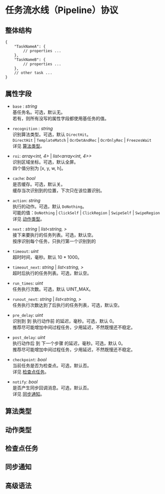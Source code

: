 # 任务流水线（Pipeline）协议

## 整体结构

```jsonc
{
    "TaskNameA": {
        // properties ...
    },
    "TaskNameB": {
        // properties ...
    },
    // other task ...
}
```

## 属性字段

- `base` : *string*  
    基任务名。可选，默认无。  
    若有，则所有没写的属性字段都使用基任务的值。

- `recognition` : *string*  
    识别算法类型。可选，默认 `DirectHit`。  
    `DirectHit` | `TemplateMatch` | `OcrDetAndRec` | `OcrOnlyRec` | `FreezesWait`  
    详见 [算法类型](#算法类型)。

- `roi`: *array<int, 4>* | *list<array<int, 4>>*  
    识别区域坐标。可选，默认全屏。  
    四个值分别为 [x, y, w, h]。

- `cache`: *bool*  
    是否缓存。可选，默认关。  
    缓存当次识别到的位置，下次只在该位置识别。

- `action`: *string*  
    执行的动作。可选，默认 `DoNothing`。  
    可能的值：`DoNothing` | `ClickSelf` | `ClickRegion` | `SwipeSelf` | `SwipeRegion`  
    详见 [动作类型](#动作类型)。

- `next` : *string* | *list<string, >*  
    接下来要执行的任务列表。可选，默认空。  
    按序识别每个任务，只执行第一个识别到的

- `timeout`: *uint*  
    超时时间，毫秒。默认 10 * 1000。  

- `timeout_next`: *string* | *list<string, >*  
    超时后执行的任务列表。可选，默认空。

- `run_times`: *uint*  
    任务执行次数。可选，默认 UINT_MAX。

- `runout_next`: *string* | *list<string, >*  
    任务执行次数达到了后执行的任务列表，可选，默认空。

- `pre_delay`: *uint*  
    识别到 到 执行动作前 的延迟，毫秒。可选，默认 0。  
    推荐尽可能增加中间过程任务，少用延迟，不然既慢还不稳定。

- `post_delay`: *uint*  
    执行动作后 到 下一个步骤 的延迟，毫秒。可选，默认 0。  
    推荐尽可能增加中间过程任务，少用延迟，不然既慢还不稳定。

- `checkpoint`: *bool*  
    当前任务是否为检查点。可选，默认否。  
    详见 [检查点任务](#检查点任务)。

- `notify`: *bool*  
    是否产生同步回调消息。可选，默认否。  
    详见 [同步通知](#同步通知)。

## 算法类型

## 动作类型

## 检查点任务

## 同步通知

## 高级语法
